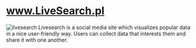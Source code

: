 # www.LiveSearch.pl
![livesearch](https://media.giphy.com/media/0dOgFAIPsNgBXMqwtx/giphy.gif)
Livesearch is a social media site which visualizes popular data in a nice user-friendly way. Users can collect data that interests them and share it with one another.

